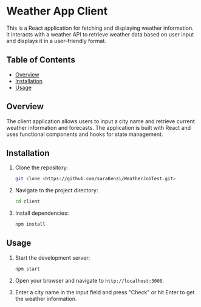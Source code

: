 # Weather App Client

This is a React application for fetching and displaying weather information. It interacts with a weather API to retrieve weather data based on user input and displays it in a user-friendly format.

## Table of Contents

- [Overview](#overview)
- [Installation](#installation)
- [Usage](#usage)

## Overview

The client application allows users to input a city name and retrieve current weather information and forecasts. The application is built with React and uses functional components and hooks for state management.

## Installation

1. Clone the repository:

    ```bash
    git clone <https://github.com/saraKenzi/WeatherJobTest.git>
    ```

2. Navigate to the project directory:

    ```bash
    cd client
    ```

3. Install dependencies:

    ```bash
    npm install
    ```

## Usage

1. Start the development server:

    ```bash
    npm start
    ```

2. Open your browser and navigate to `http://localhost:3000`.

3. Enter a city name in the input field and press "Check" or hit Enter to get the weather information.

